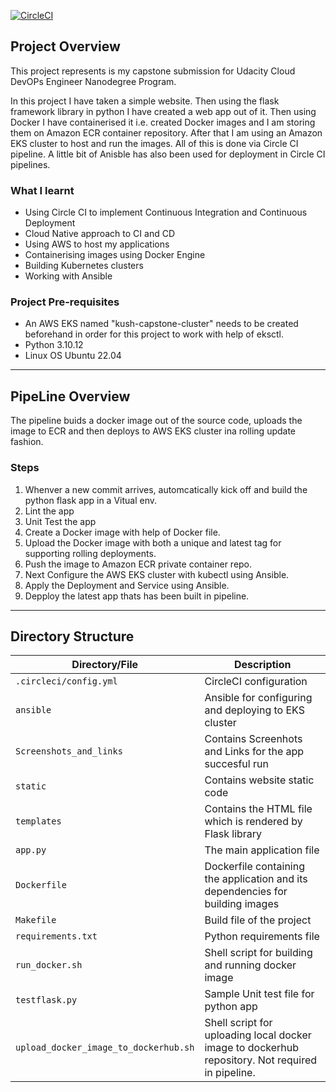 [![CircleCI](https://dl.circleci.com/status-badge/img/gh/MarshallCain/cloudevops-capstone/tree/main.svg?style=svg)](https://dl.circleci.com/status-badge/redirect/gh/MarshallCain/cloudevops-capstone/tree/main)

## Project Overview

This project represents is my capstone submission for Udacity Cloud DevOPs Engineer Nanodegree Program.

In this project I have taken a simple website. Then using the flask framework library in python I have created a web app out of it. Then using Docker I have containerised it i.e. created Docker images and I am storing them on Amazon ECR container repository. After that I am using an Amazon EKS cluster to host and run the images. All of this is done via Circle CI pipeline. A little bit of Anisble has also been used for deployment in Circle CI pipelines.

### What I learnt

- Using Circle CI to implement Continuous Integration and Continuous Deployment
- Cloud Native approach to CI and CD
- Using AWS to host my applications
- Containerising images using Docker Engine
- Building Kubernetes clusters
- Working with Ansible

### Project Pre-requisites

- An AWS EKS named "kush-capstone-cluster" needs to be created beforehand in order for this project to work with help of eksctl.
- Python 3.10.12
- Linux OS Ubuntu 22.04 

---

## PipeLine Overview

The pipeline buids a docker image out of the source code, uploads the image to ECR and then deploys to AWS EKS cluster ina rolling update fashion. 

### Steps

1. Whenver a new commit arrives, automcatically kick off and build the python flask app in a Vitual env.
2. Lint the app
3. Unit Test the app
4. Create a Docker image with help of Docker file.
5. Upload the Docker image with both a unique and latest tag for supporting rolling deployments.
6. Push the image to Amazon ECR private container repo.
7. Next Configure the AWS EKS cluster with kubectl using Ansible.
8. Apply the Deployment and Service using Ansible. 
9. Depploy the latest app thats has been built in pipeline.

---

## Directory Structure

| Directory/File | Description |
| ---- | ----------- |
| `.circleci/config.yml` | CircleCI configuration |
| `ansible` | Ansible for configuring and deploying to EKS cluster |
| `Screenshots_and_links` | Contains Screenhots and Links for the app succesful run |
| `static` | Contains website static code |
| `templates` | Contains the HTML file which is rendered by Flask library |
| `app.py` | The main application file |
| `Dockerfile` | Dockerfile containing the application and its dependencies for building images |
| `Makefile` | Build file of the project |
| `requirements.txt` | Python requirements file |
| `run_docker.sh` | Shell script for building and running docker image |
| `testflask.py` | Sample Unit test file for python app |
| `upload_docker_image_to_dockerhub.sh` | Shell script for uploading local docker image to dockerhub repository. Not required in pipeline. |
